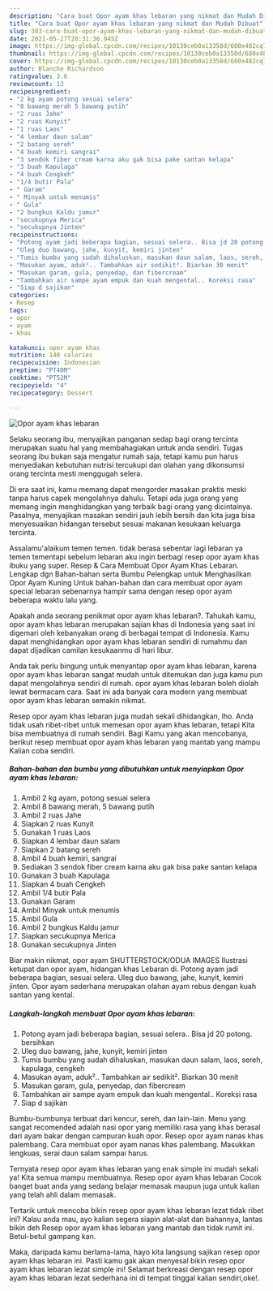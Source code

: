 ```yaml
---
description: "Cara buat Opor ayam khas lebaran yang nikmat dan Mudah Dibuat"
title: "Cara buat Opor ayam khas lebaran yang nikmat dan Mudah Dibuat"
slug: 383-cara-buat-opor-ayam-khas-lebaran-yang-nikmat-dan-mudah-dibuat
date: 2021-05-27T20:31:36.945Z
image: https://img-global.cpcdn.com/recipes/10130ceb0a13358d/680x482cq70/opor-ayam-khas-lebaran-foto-resep-utama.jpg
thumbnail: https://img-global.cpcdn.com/recipes/10130ceb0a13358d/680x482cq70/opor-ayam-khas-lebaran-foto-resep-utama.jpg
cover: https://img-global.cpcdn.com/recipes/10130ceb0a13358d/680x482cq70/opor-ayam-khas-lebaran-foto-resep-utama.jpg
author: Blanche Richardson
ratingvalue: 3.6
reviewcount: 13
recipeingredient:
- "2 kg ayam potong sesuai selera"
- "8 bawang merah 5 bawang putih"
- "2 ruas Jahe"
- "2 ruas Kunyit"
- "1 ruas Laos"
- "4 lembar daun salam"
- "2 batang sereh"
- "4 buah kemiri sangrai"
- "3 sendok fiber cream karna aku gak bisa pake santan kelapa"
- "3 buah Kapulaga"
- "4 buah Cengkeh"
- "1/4 butir Pala"
- " Garam"
- " Minyak untuk menumis"
- " Gula"
- "2 bungkus Kaldu jamur"
- "secukupnya Merica"
- "secukupnya Jinten"
recipeinstructions:
- "Potong ayam jadi beberapa bagian, sesuai selera.. Bisa jd 20 potong. bersihkan"
- "Uleg duo bawang, jahe, kunyit, kemiri jinten"
- "Tumis bumbu yang sudah dihaluskan, masukan daun salam, laos, sereh, kapulaga, cengkeh"
- "Masukan ayam, aduk².. Tambahkan air sedikit². Biarkan 30 menit"
- "Masukan garam, gula, penyedap, dan fibercream"
- "Tambahkan air sampe ayam empuk dan kuah mengental.. Koreksi rasa"
- "Siap d sajikan"
categories:
- Resep
tags:
- opor
- ayam
- khas

katakunci: opor ayam khas 
nutrition: 140 calories
recipecuisine: Indonesian
preptime: "PT40M"
cooktime: "PT52M"
recipeyield: "4"
recipecategory: Dessert

---
```



![Opor ayam khas lebaran](https://img-global.cpcdn.com/recipes/10130ceb0a13358d/680x482cq70/opor-ayam-khas-lebaran-foto-resep-utama.jpg)

Selaku seorang ibu, menyajikan panganan sedap bagi orang tercinta merupakan suatu hal yang membahagiakan untuk anda sendiri. Tugas seorang ibu bukan saja mengatur rumah saja, tetapi kamu pun harus menyediakan kebutuhan nutrisi tercukupi dan olahan yang dikonsumsi orang tercinta mesti menggugah selera.

Di era  saat ini, kamu memang dapat mengorder masakan praktis meski tanpa harus capek mengolahnya dahulu. Tetapi ada juga orang yang memang ingin menghidangkan yang terbaik bagi orang yang dicintainya. Pasalnya, menyajikan masakan sendiri jauh lebih bersih dan kita juga bisa menyesuaikan hidangan tersebut sesuai makanan kesukaan keluarga tercinta. 

Assalamu&#39;alaikum temen temen. tidak berasa sebentar lagi lebaran ya temen tementapi sebelum lebaran aku ingin berbagi resep opor ayam khas ibuku yang super. Resep &amp; Cara Membuat Opor Ayam Khas Lebaran. Lengkap dgn Bahan-bahan serta Bumbu Pelengkap untuk Menghasilkan Opor Ayam Kuning Untuk bahan-bahan dan cara membuat opor ayam special lebaran sebenarnya hampir sama dengan resep opor ayam beberapa waktu lalu yang.

Apakah anda seorang penikmat opor ayam khas lebaran?. Tahukah kamu, opor ayam khas lebaran merupakan sajian khas di Indonesia yang saat ini digemari oleh kebanyakan orang di berbagai tempat di Indonesia. Kamu dapat menghidangkan opor ayam khas lebaran sendiri di rumahmu dan dapat dijadikan camilan kesukaanmu di hari libur.

Anda tak perlu bingung untuk menyantap opor ayam khas lebaran, karena opor ayam khas lebaran sangat mudah untuk ditemukan dan juga kamu pun dapat mengolahnya sendiri di rumah. opor ayam khas lebaran boleh diolah lewat bermacam cara. Saat ini ada banyak cara modern yang membuat opor ayam khas lebaran semakin nikmat.

Resep opor ayam khas lebaran juga mudah sekali dihidangkan, lho. Anda tidak usah ribet-ribet untuk memesan opor ayam khas lebaran, tetapi Kita bisa membuatnya di rumah sendiri. Bagi Kamu yang akan mencobanya, berikut resep membuat opor ayam khas lebaran yang mantab yang mampu Kalian coba sendiri.

<!--inarticleads1-->

##### Bahan-bahan dan bumbu yang dibutuhkan untuk menyiapkan Opor ayam khas lebaran:

1. Ambil 2 kg ayam, potong sesuai selera
1. Ambil 8 bawang merah, 5 bawang putih
1. Ambil 2 ruas Jahe
1. Siapkan 2 ruas Kunyit
1. Gunakan 1 ruas Laos
1. Siapkan 4 lembar daun salam
1. Siapkan 2 batang sereh
1. Ambil 4 buah kemiri, sangrai
1. Sediakan 3 sendok fiber cream karna aku gak bisa pake santan kelapa
1. Gunakan 3 buah Kapulaga
1. Siapkan 4 buah Cengkeh
1. Ambil 1/4 butir Pala
1. Gunakan  Garam
1. Ambil  Minyak untuk menumis
1. Ambil  Gula
1. Ambil 2 bungkus Kaldu jamur
1. Siapkan secukupnya Merica
1. Gunakan secukupnya Jinten


Biar makin nikmat, opor ayam SHUTTERSTOCK/ODUA IMAGES Ilustrasi ketupat dan opor ayam, hidangan khas Lebaran di. Potong ayam jadi beberapa bagian, sesuai selera. Uleg duo bawang, jahe, kunyit, kemiri jinten. Opor ayam sederhana merupakan olahan ayam rebus dengan kuah santan yang kental. 

<!--inarticleads2-->

##### Langkah-langkah membuat Opor ayam khas lebaran:

1. Potong ayam jadi beberapa bagian, sesuai selera.. Bisa jd 20 potong. bersihkan
1. Uleg duo bawang, jahe, kunyit, kemiri jinten
1. Tumis bumbu yang sudah dihaluskan, masukan daun salam, laos, sereh, kapulaga, cengkeh
1. Masukan ayam, aduk².. Tambahkan air sedikit². Biarkan 30 menit
1. Masukan garam, gula, penyedap, dan fibercream
1. Tambahkan air sampe ayam empuk dan kuah mengental.. Koreksi rasa
1. Siap d sajikan


Bumbu-bumbunya terbuat dari kencur, sereh, dan lain-lain. Menu yang sangat recomended adalah nasi opor yang memiliki rasa yang khas berasal dari ayam bakar dengan campuran kuah opor. Resep opor ayam nanas khas palembang. Cara membuat opor ayam nanas khas palembang. Masukkan lengkuas, serai daun salam sampai harus. 

Ternyata resep opor ayam khas lebaran yang enak simple ini mudah sekali ya! Kita semua mampu membuatnya. Resep opor ayam khas lebaran Cocok banget buat anda yang sedang belajar memasak maupun juga untuk kalian yang telah ahli dalam memasak.

Tertarik untuk mencoba bikin resep opor ayam khas lebaran lezat tidak ribet ini? Kalau anda mau, ayo kalian segera siapin alat-alat dan bahannya, lantas bikin deh Resep opor ayam khas lebaran yang mantab dan tidak rumit ini. Betul-betul gampang kan. 

Maka, daripada kamu berlama-lama, hayo kita langsung sajikan resep opor ayam khas lebaran ini. Pasti kamu gak akan menyesal bikin resep opor ayam khas lebaran lezat simple ini! Selamat berkreasi dengan resep opor ayam khas lebaran lezat sederhana ini di tempat tinggal kalian sendiri,oke!.

